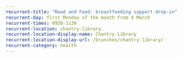 ```yaml
---
recurrent-title: "Read and Feed: breastfeeding support drop-in"
recurrent-day: first Monday of the month from 4 March
recurrent-times: 0930-1130
recurrent-location: chantry-library
recurrent-location-display-name: Chantry Library
recurrent-location-display-url: /branches/chantry-library/
recurrent-category: health
---
```

